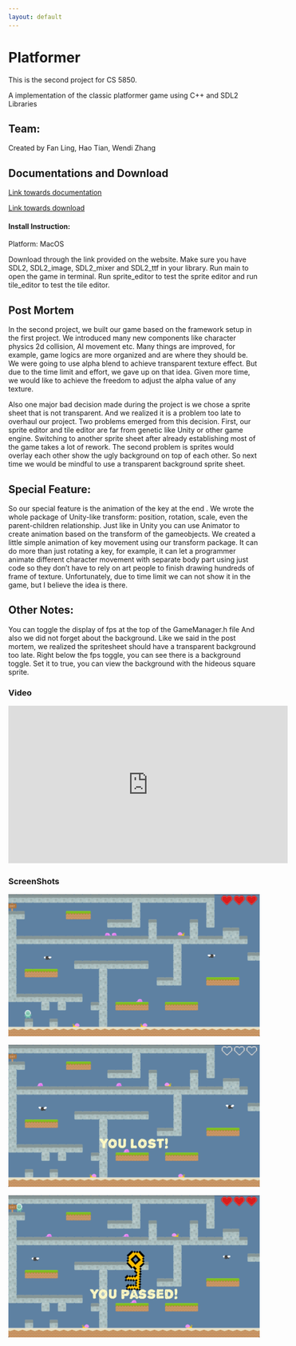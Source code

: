 ```yaml
---
layout: default  
--- 
```


# Platformer

This is the second project for CS 5850.

A implementation of the classic platformer game using C++ and SDL2 Libraries

## Team:
Created by Fan Ling, Hao Tian, Wendi Zhang

## Documentations and Download
[Link towards documentation](https://flynn2016.github.io/platformer_doc)

[Link towards download](https://troyprag816gmailcom.itch.io/sdl-platformer)

#### Install Instruction:  
Platform: MacOS

Download through the link provided on the website. Make sure you have SDL2, SDL2_image, SDL2_mixer and  SDL2_ttf in your library. Run main to open the game in terminal. Run sprite_editor to test the sprite editor and run tile_editor to test the tile editor.

## Post Mortem 

In the second project, we built our game based on the framework setup in the first project. We introduced many new components like character physics
2d collision, AI movement etc. Many things are improved, for example, game logics are more organized and are where they should be. We were going to use
alpha blend to achieve transparent texture effect. But due to the time limit and effort, we gave up on that idea. Given more time, we would like to achieve the freedom to adjust the alpha value of any texture. 

Also one major bad decision made during the project is we chose a sprite sheet that is not transparent. And we realized it is a problem too late to overhaul our project. Two problems emerged from this decision. First, our sprite editor and tile editor are far from genetic like Unity or other game engine. Switching to another sprite sheet after already establishing most of the game takes a lot of rework. The second problem is sprites would overlay each other show the ugly background on top of each other. So next time we would be mindful to use a transparent background sprite sheet.

## Special Feature:

So our special feature is the animation of the key at the end . We wrote the whole package of Unity-like transform: position, rotation, scale, even the parent-children relationship. Just like in Unity you can use Animator to create animation based on the transform of the gameobjects. We created a little simple animation of key movement using our transform package. It can do more than just rotating a key, for example, it can let a programmer animate different character movement with separate body part using just code so they don’t have to rely on art people to finish drawing hundreds of frame of texture.  Unfortunately, due to time limit we can not show it in the game, but I believe the idea is there. 

## Other Notes:
You can toggle the display of fps at the top of the GameManager.h file
And also we did not forget about the background. Like we said in the post mortem, we realized the spritesheet should have a transparent background too late. Right below the fps toggle, you can see there is a background toggle. Set it to true, you can view the background with the hideous square sprite.


### Video
<iframe width="560" height="315" src="https://www.youtube.com/embed/_w32w-XguGk" frameborder="0" allow="accelerometer; autoplay; encrypted-media; gyroscope; picture-in-picture" allowfullscreen></iframe>


### ScreenShots

![ScreenShot_1](./Image/image_1.png)

![ScreenShot_2](./Image/image_2.png)

![ScreenShot_3](./Image/image_3.png)


